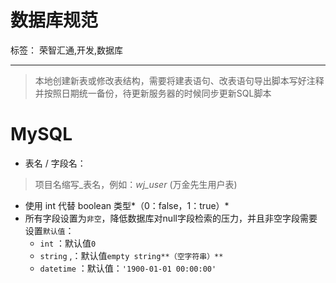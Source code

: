 # 数据库规范

标签： 荣智汇通,开发,数据库

---

> 本地创建新表或修改表结构，需要将建表语句、改表语句导出脚本写好注释并按照日期统一备份，待更新服务器的时候同步更新SQL脚本

# MySQL

- 表名 / 字段名：
>  项目名缩写_表名，例如：*wj_user* (万金先生用户表)

- 使用 int 代替 boolean 类型*（0：false，1：true）*
- 所有字段设置为`非空`，降低数据库对null字段检索的压力，并且非空字段需要设置`默认值`：
    - `int` ：默认值`0`
    - `string` ,：默认值`empty string**（空字符串）**`
    - `datetime` ：默认值：`'1900-01-01 00:00:00'`